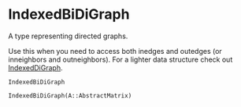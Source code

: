 # IndexedBiDiGraph

A type representing directed graphs. 

Use this when you need to access both inedges and outedges (or inneighbors and outneighbors).
For a lighter data structure check out [IndexedDiGraph](@ref).

```@docs
IndexedBiDiGraph
```

```@docs
IndexedBiDiGraph(A::AbstractMatrix)
```


